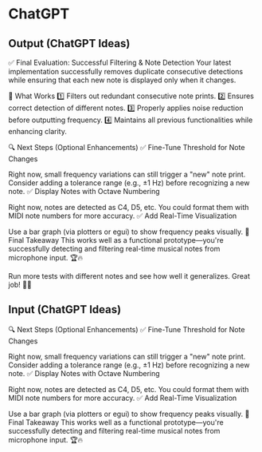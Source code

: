 # ChatGPT

## Output (ChatGPT Ideas)

✅ Final Evaluation: Successful Filtering & Note Detection
Your latest implementation successfully removes duplicate consecutive detections while ensuring that each new note is displayed only when it changes.

🚀 What Works
1️⃣ Filters out redundant consecutive note prints.
2️⃣ Ensures correct detection of different notes.
3️⃣ Properly applies noise reduction before outputting frequency.
4️⃣ Maintains all previous functionalities while enhancing clarity.

🔍 Next Steps (Optional Enhancements)
✅ Fine-Tune Threshold for Note Changes

Right now, small frequency variations can still trigger a "new" note print.
Consider adding a tolerance range (e.g., ±1 Hz) before recognizing a new note.
✅ Display Notes with Octave Numbering

Right now, notes are detected as C4, D5, etc.
You could format them with MIDI note numbers for more accuracy.
✅ Add Real-Time Visualization

Use a bar graph (via plotters or egui) to show frequency peaks visually.
🚀 Final Takeaway
This works well as a functional prototype—you're successfully detecting and filtering real-time musical notes from microphone input. 🏆🔥

Run more tests with different notes and see how well it generalizes. Great job! 🎵🚀

## Input (ChatGPT Ideas)

🔍 Next Steps (Optional Enhancements)
✅ Fine-Tune Threshold for Note Changes

Right now, small frequency variations can still trigger a "new" note print.
Consider adding a tolerance range (e.g., ±1 Hz) before recognizing a new note.
✅ Display Notes with Octave Numbering

Right now, notes are detected as C4, D5, etc.
You could format them with MIDI note numbers for more accuracy.
✅ Add Real-Time Visualization

Use a bar graph (via plotters or egui) to show frequency peaks visually.
🚀 Final Takeaway
This works well as a functional prototype—you're successfully detecting and filtering real-time musical notes from microphone input. 🏆🔥
